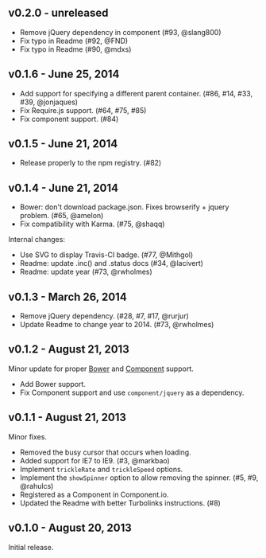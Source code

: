 ## v0.2.0 - unreleased

 * Remove jQuery dependency in component (#93, @slang800)
 * Fix typo in Readme (#92, @FND)
 * Fix typo in Readme (#90, @mdxs)

## v0.1.6 - June 25, 2014

 * Add support for specifying a different parent container. (#86, #14, #33, #39, @jonjaques)
 * Fix Require.js support. (#64, #75, #85)
 * Fix component support. (#84)

## v0.1.5 - June 21, 2014

 * Release properly to the npm registry. (#82)

## v0.1.4 - June 21, 2014

 * Bower: don't download package.json. Fixes browserify + jquery problem. (#65, @amelon)
 * Fix compatibility with Karma. (#75, @shaqq)

Internal changes:

 * Use SVG to display Travis-CI badge. (#77, @Mithgol)
 * Readme: update .inc() and .status docs (#34, @lacivert)
 * Readme: update year (#73, @rwholmes)

## v0.1.3 - March 26, 2014

 * Remove jQuery dependency. (#28, #7, #17, @rurjur)
 * Update Readme to change year to 2014. (#73, @rwholmes)

## v0.1.2 - August 21, 2013

Minor update for proper [Bower] and [Component] support.

 * Add Bower support.
 * Fix Component support and use `component/jquery` as a dependency.

## v0.1.1 - August 21, 2013

Minor fixes.

 * Removed the busy cursor that occurs when loading.
 * Added support for IE7 to IE9. (#3, @markbao)
 * Implement `trickleRate` and `trickleSpeed` options.
 * Implement the `showSpinner` option to allow removing the spinner. (#5, #9, @rahulcs)
 * Registered as a Component in Component.io.
 * Updated the Readme with better Turbolinks instructions. (#8)

## v0.1.0 - August 20, 2013

Initial release.

[Bower]: http://bower.io
[Component]: http://component.io
